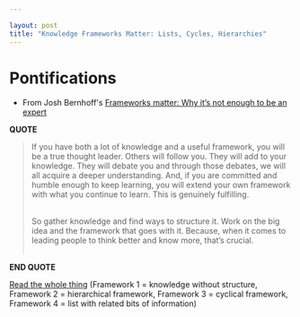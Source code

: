 ```yaml
---

layout: post
title: "Knowledge Frameworks Matter: Lists, Cycles, Hierarchies"
---
```


# Pontifications

* From Josh Bernhoff's [Frameworks matter: Why it’s not enough to be an expert](https://withoutbullshit.com/blog/frameworks-matter-why-its-not-enough-to-be-an-expert)

**QUOTE**

<blockquote>
If you have both a lot of knowledge and a useful framework, you will  be a true thought leader. Others will follow you. They will add to your  knowledge. They will debate you and through those debates, we will all  acquire a deeper understanding. And, if you are committed and humble  enough to keep learning, you will extend your own framework with what  you continue to learn. This is genuinely fulfilling.<br /><br />

So gather  knowledge and find ways to structure it. Work on the big idea and the  framework that goes with it. Because, when it comes to leading people to  think better and know more, that’s crucial.<br /><br />

</blockquote>

**END QUOTE**

[Read the whole thing](https://withoutbullshit.com/blog/frameworks-matter-why-its-not-enough-to-be-an-expert) (Framework 1 = knowledge without structure, Framework 2 = hierarchical framework, Framework 3 = cyclical framework, Framework 4 = list  with related bits of information)

